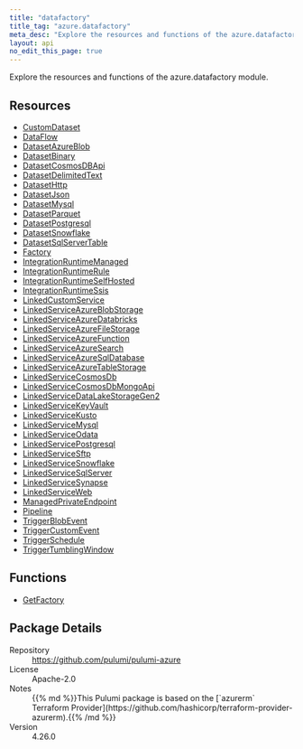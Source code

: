 ```yaml
---
title: "datafactory"
title_tag: "azure.datafactory"
meta_desc: "Explore the resources and functions of the azure.datafactory module."
layout: api
no_edit_this_page: true
---
```


<!-- WARNING: this file was generated by Pulumi Docs Generator. -->
<!-- Do not edit by hand unless you're certain you know what you are doing! -->

Explore the resources and functions of the azure.datafactory module.

<h2 id="resources">Resources</h2>
<ul class="api">
    <li><a href="customdataset" title="CustomDataset"><span class="api-symbol api-symbol--resource"></span>CustomDataset</a></li>
    <li><a href="dataflow" title="DataFlow"><span class="api-symbol api-symbol--resource"></span>DataFlow</a></li>
    <li><a href="datasetazureblob" title="DatasetAzureBlob"><span class="api-symbol api-symbol--resource"></span>DatasetAzureBlob</a></li>
    <li><a href="datasetbinary" title="DatasetBinary"><span class="api-symbol api-symbol--resource"></span>DatasetBinary</a></li>
    <li><a href="datasetcosmosdbapi" title="DatasetCosmosDBApi"><span class="api-symbol api-symbol--resource"></span>DatasetCosmosDBApi</a></li>
    <li><a href="datasetdelimitedtext" title="DatasetDelimitedText"><span class="api-symbol api-symbol--resource"></span>DatasetDelimitedText</a></li>
    <li><a href="datasethttp" title="DatasetHttp"><span class="api-symbol api-symbol--resource"></span>DatasetHttp</a></li>
    <li><a href="datasetjson" title="DatasetJson"><span class="api-symbol api-symbol--resource"></span>DatasetJson</a></li>
    <li><a href="datasetmysql" title="DatasetMysql"><span class="api-symbol api-symbol--resource"></span>DatasetMysql</a></li>
    <li><a href="datasetparquet" title="DatasetParquet"><span class="api-symbol api-symbol--resource"></span>DatasetParquet</a></li>
    <li><a href="datasetpostgresql" title="DatasetPostgresql"><span class="api-symbol api-symbol--resource"></span>DatasetPostgresql</a></li>
    <li><a href="datasetsnowflake" title="DatasetSnowflake"><span class="api-symbol api-symbol--resource"></span>DatasetSnowflake</a></li>
    <li><a href="datasetsqlservertable" title="DatasetSqlServerTable"><span class="api-symbol api-symbol--resource"></span>DatasetSqlServerTable</a></li>
    <li><a href="factory" title="Factory"><span class="api-symbol api-symbol--resource"></span>Factory</a></li>
    <li><a href="integrationruntimemanaged" title="IntegrationRuntimeManaged"><span class="api-symbol api-symbol--resource"></span>IntegrationRuntimeManaged</a></li>
    <li><a href="integrationruntimerule" title="IntegrationRuntimeRule"><span class="api-symbol api-symbol--resource"></span>IntegrationRuntimeRule</a></li>
    <li><a href="integrationruntimeselfhosted" title="IntegrationRuntimeSelfHosted"><span class="api-symbol api-symbol--resource"></span>IntegrationRuntimeSelfHosted</a></li>
    <li><a href="integrationruntimessis" title="IntegrationRuntimeSsis"><span class="api-symbol api-symbol--resource"></span>IntegrationRuntimeSsis</a></li>
    <li><a href="linkedcustomservice" title="LinkedCustomService"><span class="api-symbol api-symbol--resource"></span>LinkedCustomService</a></li>
    <li><a href="linkedserviceazureblobstorage" title="LinkedServiceAzureBlobStorage"><span class="api-symbol api-symbol--resource"></span>LinkedServiceAzureBlobStorage</a></li>
    <li><a href="linkedserviceazuredatabricks" title="LinkedServiceAzureDatabricks"><span class="api-symbol api-symbol--resource"></span>LinkedServiceAzureDatabricks</a></li>
    <li><a href="linkedserviceazurefilestorage" title="LinkedServiceAzureFileStorage"><span class="api-symbol api-symbol--resource"></span>LinkedServiceAzureFileStorage</a></li>
    <li><a href="linkedserviceazurefunction" title="LinkedServiceAzureFunction"><span class="api-symbol api-symbol--resource"></span>LinkedServiceAzureFunction</a></li>
    <li><a href="linkedserviceazuresearch" title="LinkedServiceAzureSearch"><span class="api-symbol api-symbol--resource"></span>LinkedServiceAzureSearch</a></li>
    <li><a href="linkedserviceazuresqldatabase" title="LinkedServiceAzureSqlDatabase"><span class="api-symbol api-symbol--resource"></span>LinkedServiceAzureSqlDatabase</a></li>
    <li><a href="linkedserviceazuretablestorage" title="LinkedServiceAzureTableStorage"><span class="api-symbol api-symbol--resource"></span>LinkedServiceAzureTableStorage</a></li>
    <li><a href="linkedservicecosmosdb" title="LinkedServiceCosmosDb"><span class="api-symbol api-symbol--resource"></span>LinkedServiceCosmosDb</a></li>
    <li><a href="linkedservicecosmosdbmongoapi" title="LinkedServiceCosmosDbMongoApi"><span class="api-symbol api-symbol--resource"></span>LinkedServiceCosmosDbMongoApi</a></li>
    <li><a href="linkedservicedatalakestoragegen2" title="LinkedServiceDataLakeStorageGen2"><span class="api-symbol api-symbol--resource"></span>LinkedServiceDataLakeStorageGen2</a></li>
    <li><a href="linkedservicekeyvault" title="LinkedServiceKeyVault"><span class="api-symbol api-symbol--resource"></span>LinkedServiceKeyVault</a></li>
    <li><a href="linkedservicekusto" title="LinkedServiceKusto"><span class="api-symbol api-symbol--resource"></span>LinkedServiceKusto</a></li>
    <li><a href="linkedservicemysql" title="LinkedServiceMysql"><span class="api-symbol api-symbol--resource"></span>LinkedServiceMysql</a></li>
    <li><a href="linkedserviceodata" title="LinkedServiceOdata"><span class="api-symbol api-symbol--resource"></span>LinkedServiceOdata</a></li>
    <li><a href="linkedservicepostgresql" title="LinkedServicePostgresql"><span class="api-symbol api-symbol--resource"></span>LinkedServicePostgresql</a></li>
    <li><a href="linkedservicesftp" title="LinkedServiceSftp"><span class="api-symbol api-symbol--resource"></span>LinkedServiceSftp</a></li>
    <li><a href="linkedservicesnowflake" title="LinkedServiceSnowflake"><span class="api-symbol api-symbol--resource"></span>LinkedServiceSnowflake</a></li>
    <li><a href="linkedservicesqlserver" title="LinkedServiceSqlServer"><span class="api-symbol api-symbol--resource"></span>LinkedServiceSqlServer</a></li>
    <li><a href="linkedservicesynapse" title="LinkedServiceSynapse"><span class="api-symbol api-symbol--resource"></span>LinkedServiceSynapse</a></li>
    <li><a href="linkedserviceweb" title="LinkedServiceWeb"><span class="api-symbol api-symbol--resource"></span>LinkedServiceWeb</a></li>
    <li><a href="managedprivateendpoint" title="ManagedPrivateEndpoint"><span class="api-symbol api-symbol--resource"></span>ManagedPrivateEndpoint</a></li>
    <li><a href="pipeline" title="Pipeline"><span class="api-symbol api-symbol--resource"></span>Pipeline</a></li>
    <li><a href="triggerblobevent" title="TriggerBlobEvent"><span class="api-symbol api-symbol--resource"></span>TriggerBlobEvent</a></li>
    <li><a href="triggercustomevent" title="TriggerCustomEvent"><span class="api-symbol api-symbol--resource"></span>TriggerCustomEvent</a></li>
    <li><a href="triggerschedule" title="TriggerSchedule"><span class="api-symbol api-symbol--resource"></span>TriggerSchedule</a></li>
    <li><a href="triggertumblingwindow" title="TriggerTumblingWindow"><span class="api-symbol api-symbol--resource"></span>TriggerTumblingWindow</a></li>
</ul>

<h2 id="functions">Functions</h2>
<ul class="api">
    <li><a href="getfactory" title="GetFactory"><span class="api-symbol api-symbol--function"></span>GetFactory</a></li>
</ul>

<h2 id="package-details">Package Details</h2>
<dl class="package-details">
	<dt>Repository</dt>
	<dd><a href="https://github.com/pulumi/pulumi-azure">https://github.com/pulumi/pulumi-azure</a></dd>
	<dt>License</dt>
	<dd>Apache-2.0</dd>
	<dt>Notes</dt>
	<dd>{{% md %}}This Pulumi package is based on the [`azurerm` Terraform Provider](https://github.com/hashicorp/terraform-provider-azurerm).{{% /md %}}</dd>
	<dt>Version</dt>
	<dd>4.26.0</dd>
</dl>

